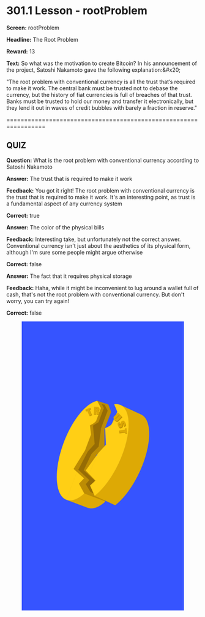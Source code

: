 # 301.1 Lesson - rootProblem

**Screen:** rootProblem

**Headline:** The Root Problem

**Reward:** 13

**Text:** So what was the motivation to create Bitcoin? In his announcement of the project, Satoshi Nakamoto gave the following explanation:&amp;#x20;

&quot;The root problem with conventional currency is all the trust that’s required to make it work. The central bank must be trusted not to debase the currency, but the history of fiat currencies is full of breaches of that trust. Banks must be trusted to hold our money and transfer it electronically, but they lend it out in waves of credit bubbles with barely a fraction in reserve.&quot;


=================================================================

## QUIZ

**Question:** What is the root problem with conventional currency according to Satoshi Nakamoto


**Answer:** The trust that is required to make it work

**Feedback:** You got it right! The root problem with conventional currency is the trust that is required to make it work. It&#x27;s an interesting point, as trust is a fundamental aspect of any currency system

**Correct:** true

**Answer:** The color of the physical bills

**Feedback:** Interesting take, but unfortunately not the correct answer. Conventional currency isn&#x27;t just about the aesthetics of its physical form, although I&#x27;m sure some people might argue otherwise

**Correct:** false

**Answer:** The fact that it requires physical storage

**Feedback:** Haha, while it might be inconvenient to lug around a wallet full of cash, that&#x27;s not the root problem with conventional currency. But don&#x27;t worry, you can try again!

**Correct:** false


<figure><img src="../.gitbook/assets/301-01.png" alt=""><figcaption></figcaption></figure>

